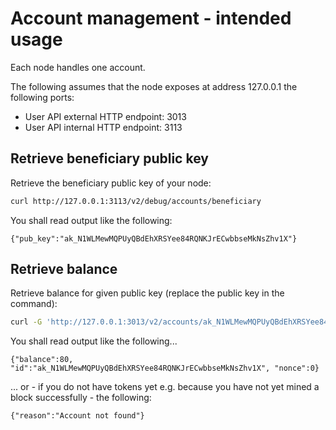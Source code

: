 # Account management - intended usage

Each node handles one account.

The following assumes that the node exposes at address 127.0.0.1 the following ports:

* User API external HTTP endpoint: 3013
* User API internal HTTP endpoint: 3113

## Retrieve beneficiary public key

Retrieve the beneficiary public key of your node:
```bash
curl http://127.0.0.1:3113/v2/debug/accounts/beneficiary
```
You shall read output like the following:
```
{"pub_key":"ak_N1WLMewMQPUyQBdEhXRSYee84RQNKJrECwbbseMkNsZhv1X"}
```

## Retrieve balance

Retrieve balance for given public key (replace the public key in the command):
```bash
curl -G 'http://127.0.0.1:3013/v2/accounts/ak_N1WLMewMQPUyQBdEhXRSYee84RQNKJrECwbbseMkNsZhv1X'
```
You shall read output like the following...
```
{"balance":80, "id":"ak_N1WLMewMQPUyQBdEhXRSYee84RQNKJrECwbbseMkNsZhv1X", "nonce":0}
```
... or - if you do not have tokens yet e.g. because you have not yet mined a block successfully - the following:
```
{"reason":"Account not found"}
```
